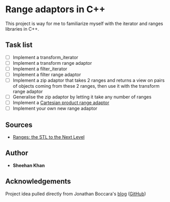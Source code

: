 # Range adaptors in C++
This project is way for me to familiarize myself with the iterator and ranges libraries in C++.

## Task list
- [ ] Implement a transform_iterator
- [ ] Implement a transform range adaptor
- [ ] Implement a filter_iterator
- [ ] Implement a filter range adaptor
- [ ] Implement a zip adaptor that takes 2 ranges and returns a view on pairs of objects coming from these 2 ranges, then use it with the transform range adaptor
- [ ] Generalise the zip adaptor by letting it take any number of ranges
- [ ] Implement a [Cartesian product range adaptor](https://www.fluentcpp.com/2017/04/14/understand-ranges-better-with-the-new-cartesian-product-adaptor/)
- [ ] Implement your own new range adaptor

## Sources
- [Ranges: the STL to the Next Level](https://www.fluentcpp.com/2017/01/12/ranges-stl-to-the-next-level/)

## Author
- **Sheehan Khan**

## Acknowledgements
Project idea pulled directly from Jonathan Boccara's [blog](https://www.fluentcpp.com/2017/06/23/7-ways-better-cpp-summer/) ([GitHub](https://github.com/joboccara/ranges))


